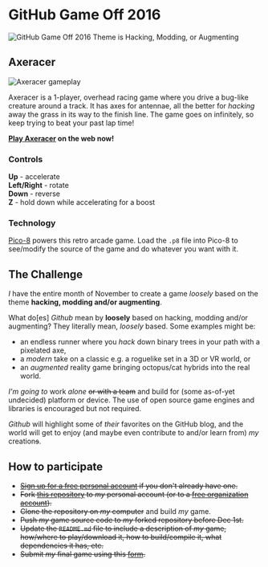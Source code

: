 # GitHub Game Off 2016

![GitHub Game Off 2016 Theme is Hacking, Modding, or Augmenting](https://cloud.githubusercontent.com/assets/121322/19498019/d8827370-9543-11e6-82d8-6da822b6147b.png)

## Axeracer

![Axeracer gameplay](https://codana.me/src/pico8/axeracer/axeracer_gameplay.png)

Axeracer is a 1-player, overhead racing game where you drive a bug-like creature around a track. It has axes for antennae, all the better for *hacking* away the grass in its way to the finish line. The game goes on infinitely, so keep trying to beat your past lap time!

**[Play Axeracer](https://codana.me/games/pico8/axeracer/axeracer.html) on the web now!**

### Controls
**Up** - accelerate  
**Left/Right** - rotate  
**Down** - reverse  
**Z** - hold down while accelerating for a boost

### Technology
[Pico-8](http://lexaloffle.com/pico8.php) powers this retro arcade game. Load the `.p8` file into Pico-8 to see/modify the source of the game and do whatever you want with it.

## The Challenge

*I* have the entire month of November to create a game *loosely* based on the theme **hacking, modding and/or augmenting**.

What do[es] _Github_ mean by **loosely** based on hacking, modding and/or augmenting? They literally mean, *loosely* based. Some examples might be:

* an endless runner where you *hack* down binary trees in your path with a pixelated axe,
* a *modern* take on a classic e.g. a roguelike set in a 3D or VR world, or
* an *augmented* reality game bringing octopus/cat hybrids into the real world.

*I'm going to* work *alone* ~~or with a team~~ and build for (some as-of-yet undecided) platform or device. The use of open source game engines and libraries is encouraged but not required.

_Github_ will highlight some of _their_ favorites on the GitHub blog, and the world will get to enjoy (and maybe even contribute to and/or learn from) _my_ creation~~s~~.

## How to participate

* ~~[Sign up for a free personal account][github-signup] if you don't already have one.~~
* ~~Fork [this repository][game-off-repo] to _my_ personal account (or to a [free organization account][github-signup-org]).~~
* ~~Clone the repository on _my_ computer~~ and build _my_ game.
* ~~Push _my_ game source code to _my_ forked repository before Dec 1st.~~
* ~~Update the `README.md` file to include a description of _my_ game, how/where to play/download it, how to build/compile it, what dependencies it has, etc.~~
* ~~Submit _my_ final game using this [form][wufoo-form].~~

<!-- links -->
[game-off-repo]:        https://github.com/github/game-off-2016/
[game-off-repo-issues]: https://github.com/github/game-off-2016/issues
[git-documentation]:    https://git-scm.com/documentation
[github-help]:          https://help.github.com/
[github-signup]:        https://github.com/signup/free  
[github-signup-org]:    https://github.com/organizations/new
[github-support]:       https://github.com/contact?form%5Bsubject%5D=GitHub%20Game%20Off
[wufoo-form]:           https://gameoff.wufoo.com/forms/game-off-2016/
